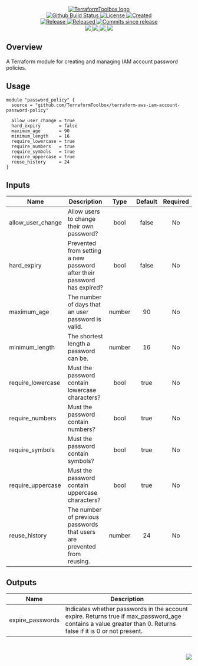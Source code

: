 <!-- markdownlint-disable -->
<p align="center">
    <a href="https://github.com/TerraformToolbox/">
        <img src="https://cdn.wolfsoftware.com/assets/images/github/organisations/terraformtoolbox/black-and-white-circle-256.png" alt="TerraformToolbox logo" />
    </a>
    <br />
    <a href="https://github.com/TerraformToolbox/terraform-aws-iam-account-password-policy/actions/workflows/cicd.yml">
        <img src="https://img.shields.io/github/actions/workflow/status/TerraformToolbox/terraform-aws-iam-account-password-policy/cicd.yml?branch=master&label=build%20status&style=for-the-badge" alt="Github Build Status" />
    </a>
    <a href="https://github.com/TerraformToolbox/terraform-aws-iam-account-password-policy/blob/master/LICENSE.md">
        <img src="https://img.shields.io/github/license/TerraformToolbox/terraform-aws-iam-account-password-policy?color=blue&label=License&style=for-the-badge" alt="License">
    </a>
    <a href="https://github.com/TerraformToolbox/terraform-aws-iam-account-password-policy">
        <img src="https://img.shields.io/github/created-at/TerraformToolbox/terraform-aws-iam-account-password-policy?color=blue&label=Created&style=for-the-badge" alt="Created">
    </a>
    <br />
    <a href="https://github.com/TerraformToolbox/terraform-aws-iam-account-password-policy/releases/latest">
        <img src="https://img.shields.io/github/v/release/TerraformToolbox/terraform-aws-iam-account-password-policy?color=blue&label=Latest%20Release&style=for-the-badge" alt="Release">
    </a>
    <a href="https://github.com/TerraformToolbox/terraform-aws-iam-account-password-policy/releases/latest">
        <img src="https://img.shields.io/github/release-date/TerraformToolbox/terraform-aws-iam-account-password-policy?color=blue&label=Released&style=for-the-badge" alt="Released">
    </a>
    <a href="https://github.com/TerraformToolbox/terraform-aws-iam-account-password-policy/releases/latest">
        <img src="https://img.shields.io/github/commits-since/TerraformToolbox/terraform-aws-iam-account-password-policy/latest.svg?color=blue&style=for-the-badge" alt="Commits since release">
    </a>
    <br />
    <a href="https://github.com/TerraformToolbox/terraform-aws-iam-account-password-policy/blob/master/.github/CODE_OF_CONDUCT.md">
        <img src="https://img.shields.io/badge/Code%20of%20Conduct-blue?style=for-the-badge" />
    </a>
    <a href="https://github.com/TerraformToolbox/terraform-aws-iam-account-password-policy/blob/master/.github/CONTRIBUTING.md">
        <img src="https://img.shields.io/badge/Contributing-blue?style=for-the-badge" />
    </a>
    <a href="https://github.com/TerraformToolbox/terraform-aws-iam-account-password-policy/blob/master/.github/SECURITY.md">
        <img src="https://img.shields.io/badge/Report%20Security%20Concern-blue?style=for-the-badge" />
    </a>
    <a href="https://github.com/TerraformToolbox/terraform-aws-iam-account-password-policy/issues">
        <img src="https://img.shields.io/badge/Get%20Support-blue?style=for-the-badge" />
    </a>
</p>

## Overview

A Terraform module for creating and managing IAM account password policies.

## Usage

```
module "password_policy" {
  source = "github.com/TerraformToolbox/terraform-aws-iam-account-password-policy"

  allow_user_change = true
  hard_expiry       = false
  maximum_age       = 90
  minimum_length    = 16
  require_lowercase = true
  require_numbers   = true
  require_symbols   = true
  require_uppercase = true
  reuse_history     = 24
}
```

## Inputs

| Name | Description | Type | Default | Required |
| ---- | ----------- |:----:|:-------:|:--------:|
| allow_user_change | Allow users to change their own password? | bool | false | No |
| hard_expiry | Prevented from setting a new password after their password has expired? | bool | false | No |
| maximum_age | The number of days that an user password is valid. | number | 90 | No |
| minimum_length | The shortest length a password can be. | number | 16 | No |
| require_lowercase | Must the password contain lowercase characters? | bool | true | No |
| require_numbers | Must the password contain numbers? | bool | true | No |
| require_symbols | Must the password contain symbols? | bool | true | No |
| require_uppercase | Must the password contain uppercase characters? | bool | true | No |
| reuse_history | The number of previous passwords that users are prevented from reusing. | number | 24 | No |

## Outputs

| Name | Description |
| ---- | ----------- |
| expire_passwords | Indicates whether passwords in the account expire. Returns true if max_password_age contains a value greater than 0. Returns false if it is 0 or not present. |

<br />
<p align="right"><a href="https://wolfsoftware.com/"><img src="https://img.shields.io/badge/Created%20by%20Wolf%20on%20behalf%20of%20Wolf%20Software-blue?style=for-the-badge" /></a></p>
